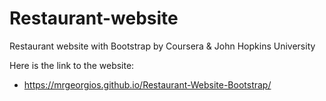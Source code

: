 # Restaurant-website
Restaurant website with Bootstrap by Coursera & John Hopkins University

Here is the link to the website:
- https://mrgeorgios.github.io/Restaurant-Website-Bootstrap/